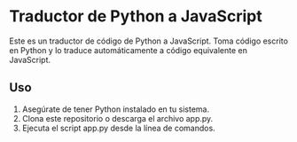 # Traductor de Python a JavaScript

Este es un traductor de código de Python a JavaScript. Toma código escrito en Python y lo traduce automáticamente a código equivalente en JavaScript.

## Uso

1. Asegúrate de tener Python instalado en tu sistema.
2. Clona este repositorio o descarga el archivo app.py.
3. Ejecuta el script app.py desde la línea de comandos.

